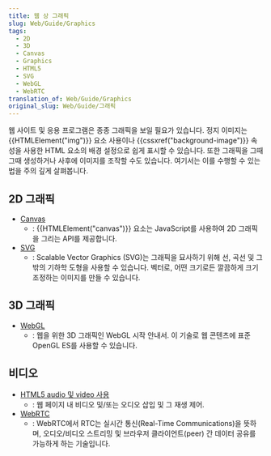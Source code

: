 ```yaml
---
title: 웹 상 그래픽
slug: Web/Guide/Graphics
tags:
  - 2D
  - 3D
  - Canvas
  - Graphics
  - HTML5
  - SVG
  - WebGL
  - WebRTC
translation_of: Web/Guide/Graphics
original_slug: Web/Guide/그래픽
---
```


웹 사이트 및 응용 프로그램은 종종 그래픽을 보일 필요가 있습니다. 정지 이미지는 {{HTMLElement("img")}} 요소 사용이나 {{cssxref("background-image")}} 속성을 사용한 HTML 요소의 배경 설정으로 쉽게 표시할 수 있습니다. 또한 그래픽을 그때그때 생성하거나 사후에 이미지를 조작할 수도 있습니다. 여기서는 이를 수행할 수 있는 법을 주의 깊게 살펴봅니다.

## 2D 그래픽

- [Canvas](/ko/docs/Web/HTML/Canvas)
  - : {{HTMLElement("canvas")}} 요소는 JavaScript를 사용하여 2D 그래픽을 그리는 API를 제공합니다.
- [SVG](/ko/docs/Web/SVG)
  - : Scalable Vector Graphics (SVG)는 그래픽을 묘사하기 위해 선, 곡선 및 그 밖의 기하학 도형을 사용할 수 있습니다. 벡터로, 어떤 크기로든 깔끔하게 크기 조정하는 이미지를 만들 수 있습니다.

## 3D 그래픽

- [WebGL](/ko/docs/Web/API/WebGL_API)
  - : 웹을 위한 3D 그래픽인 WebGL 시작 안내서. 이 기술로 웹 콘텐츠에 표준 OpenGL ES를 사용할 수 있습니다.

## 비디오

- [HTML5 audio 및 video 사용](/ko/docs/Web/Guide/HTML/Using_HTML5_audio_and_video)
  - : 웹 페이지 내 비디오 및/또는 오디오 삽입 및 그 재생 제어.
- [WebRTC](/ko/docs/Web/API/WebRTC_API)
  - : WebRTC에서 RTC는 실시간 통신(Real-Time Communications)을 뜻하며, 오디오/비디오 스트리밍 및 브라우저 클라이언트(peer) 간 데이터 공유를 가능하게 하는 기술입니다.
